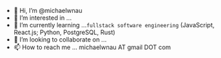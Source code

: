 - 👋 Hi, I’m @michaelwnau
- 👀 I’m interested in ...
- 🌱 I’m currently learning ...`fullstack software engineering` (JavaScript, React.js; Python, PostgreSQL, Rust)
- 💞️ I’m looking to collaborate on ...
- 📫 How to reach me ... michaelwnau AT gmail DOT com

<!---
michaelwnau/michaelwnau is a ✨ special ✨ repository because its `README.md` (this file) appears on your GitHub profile.
You can click the Preview link to take a look at your changes.
--->
